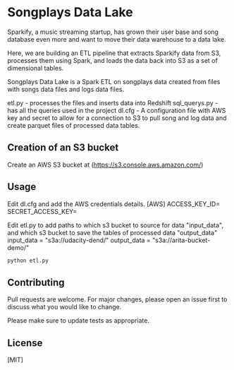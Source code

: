 # Songplays Data Lake

Sparkify, a music streaming startup, has grown their user base and song database even more and want to move their data warehouse to a data lake.

Here, we are building an ETL pipeline that extracts Sparkify data from S3, processes them using Spark, and loads the data back into S3 as a set of dimensional tables.
 
Songplays Data Lake is a Spark ETL on songplays data created from files with songs data files and logs data files.

etl.py - processes the files and inserts data into Redshift
sql_querys.py - has all the queries used in the project
dl.cfg - A configuration file with AWS key and secret to allow for a connection to S3 to pull song and log data and create parquet files of processed data tables.

## Creation of an S3 bucket

Create an AWS S3 bucket at (https://s3.console.aws.amazon.com/)

## Usage

Edit dl.cfg and add the AWS credentials details.
[AWS]
ACCESS_KEY_ID=<!--ENTER AWS KEY ID HERE-->
SECRET_ACCESS_KEY=<!--ENTER AWS SECRET KEY HERE-->

Edit etl.py to add paths to which s3 bucket to source for data "input_data", and which s3 bucket to save the tables of processed data "output_data"
    input_data = "s3a://udacity-dend/"
    output_data = "s3a://arita-bucket-demo/"

```bash
python etl.py
```

## Contributing
Pull requests are welcome. For major changes, please open an issue first to discuss what you would like to change.

Please make sure to update tests as appropriate.

## License
[MIT]